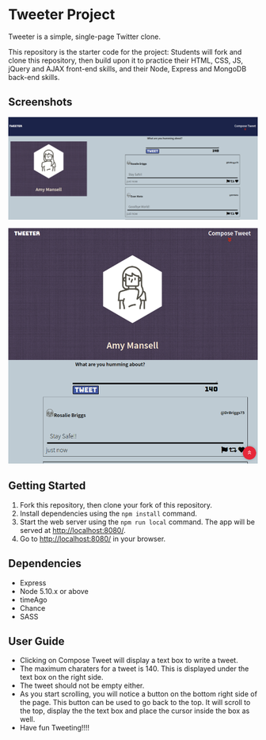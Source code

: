 # Tweeter Project

Tweeter is a simple, single-page Twitter clone.

This repository is the starter code for the project: Students will fork and clone this repository, then build upon it to practice their HTML, CSS, JS, jQuery and AJAX front-end skills, and their Node, Express and MongoDB back-end skills.
## Screenshots

!["Screenshot of Desktop View"](https://github.com/vickyruud/tweeter/blob/master/public/images/desktopView_Screenshot.png?raw=true)

!["Screenshot of Mobile View"](https://github.com/vickyruud/tweeter/blob/master/public/images/mobileView_Screenshot.png?raw=true)

## Getting Started

1. Fork this repository, then clone your fork of this repository.
2. Install dependencies using the `npm install` command.
3. Start the web server using the `npm run local` command. The app will be served at <http://localhost:8080/>.
4. Go to <http://localhost:8080/> in your browser.

## Dependencies

- Express
- Node 5.10.x or above
- timeAgo
- Chance
- SASS

## User Guide
- Clicking on Compose Tweet will display a text box to write a tweet.
- The maximum charaters for a tweet is 140. This is displayed under the text box on the right     side. 
- The tweet should not be empty either.
- As you start scrolling, you will notice a button on the bottom right side of the page. This button can be used to go back to the top. It will scroll to the top, display the the text box and place the cursor inside the box as well. 
- Have fun Tweeting!!!! 